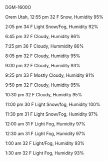   DGM-1600O
  
Orem Utah, 12:55 pm
32 F Snow, Humidity 95%

2:05 pm 
34 F Light Snow/Fog, Humidity 92%

6:45 pm
32 F Cloudy, Humidity 86%

7:25 pm
36 F Cloudy, Hummidity 86%

8:05 pm
32 F Cloudy, Humidity 95%

9:00 pm
32 F Cloudy, Humidity 93%

9:25 pm
33 F Mostly Cloudy, Humidity 91%

9:50 pm
32 F Cloudy, Humidity 95%

10:30 pm
32 F Cloudy, Humidity 95%

11:00 pm
30 F Light Snow/fog, Humidity 100%

11:30 pm 
31 F Light Snow/Fog, Humidity 97%

12:00 am 
31 F Light Fog, Humidity 97%

12:30 am
31 F Light Fog, Humidity 97%

1:00 am
32 F Light/Fog, Humidity 93%

1:30 am
32 F Light Fog, Humidity 93%
